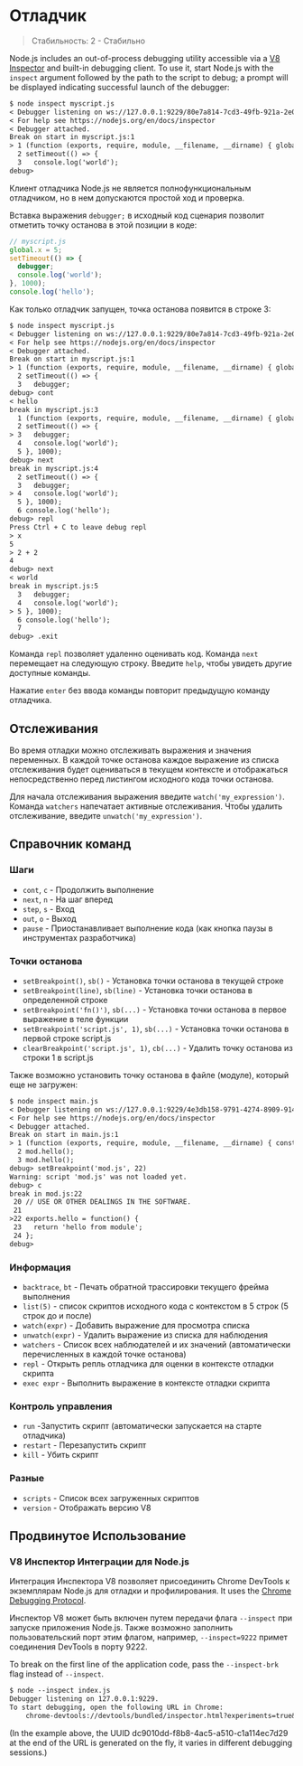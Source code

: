 # Отладчик

<!--introduced_in=v0.9.12-->

> Стабильность: 2 - Стабильно

<!-- type=misc -->

Node.js includes an out-of-process debugging utility accessible via a [V8 Inspector](#debugger_v8_inspector_integration_for_node_js) and built-in debugging client. To use it, start Node.js with the `inspect` argument followed by the path to the script to debug; a prompt will be displayed indicating successful launch of the debugger:

```txt
$ node inspect myscript.js
< Debugger listening on ws://127.0.0.1:9229/80e7a814-7cd3-49fb-921a-2e02228cd5ba
< For help see https://nodejs.org/en/docs/inspector
< Debugger attached.
Break on start in myscript.js:1
> 1 (function (exports, require, module, __filename, __dirname) { global.x = 5;
  2 setTimeout(() => {
  3   console.log('world');
debug>
```

Клиент отладчика Node.js не является полнофункциональным отладчиком, но в нем допускаются простой ход и проверка.

Вставка выражения `debugger;` в исходный код сценария позволит отметить точку останова в этой позиции в коде:
```js
// myscript.js
global.x = 5;
setTimeout(() => {
  debugger;
  console.log('world');
}, 1000);
console.log('hello');
```

Как только отладчик запущен, точка останова появится в строке 3:

```txt
$ node inspect myscript.js
< Debugger listening on ws://127.0.0.1:9229/80e7a814-7cd3-49fb-921a-2e02228cd5ba
< For help see https://nodejs.org/en/docs/inspector
< Debugger attached.
Break on start in myscript.js:1
> 1 (function (exports, require, module, __filename, __dirname) { global.x = 5;
  2 setTimeout(() => {
  3   debugger;
debug> cont
< hello
break in myscript.js:3
  1 (function (exports, require, module, __filename, __dirname) { global.x = 5;
  2 setTimeout(() => {
> 3   debugger;
  4   console.log('world');
  5 }, 1000);
debug> next
break in myscript.js:4
  2 setTimeout(() => {
  3   debugger;
> 4   console.log('world');
  5 }, 1000);
  6 console.log('hello');
debug> repl
Press Ctrl + C to leave debug repl
> x
5
> 2 + 2
4
debug> next
< world
break in myscript.js:5
  3   debugger;
  4   console.log('world');
> 5 }, 1000);
  6 console.log('hello');
  7
debug> .exit
```

Команда `repl` позволяет удаленно оценивать код. Команда `next` перемещает на следующую строку. Введите `help`, чтобы увидеть другие доступные команды.

Нажатие `enter` без ввода команды повторит предыдущую команду отладчика.

## Отслеживания

Во время отладки можно отслеживать выражения и значения переменных. В каждой точке останова каждое выражение из списка отслеживания будет оцениваться в текущем контексте и отображаться непосредственно перед листингом исходного кода точки останова.

Для начала отслеживания выражения введите `watch('my_expression')`. Команда `watchers` напечатает активные отслеживания. Чтобы удалить отслеживание, введите `unwatch('my_expression')`.

## Справочник команд

### Шаги

* `cont`, `c` - Продолжить выполнение
* `next`, `n` - На шаг вперед
* `step`, `s` - Вход
* `out`, `o` - Выход
* `pause` - Приостанавливает выполнение кода (как кнопка паузы в инструментах разработчика)

### Точки останова

* `setBreakpoint()`, `sb()` - Установка точки останова в текущей строке
* `setBreakpoint(line)`, `sb(line)` - Установка точки останова в определенной строке
* `setBreakpoint('fn()')`, `sb(...)` - Установка точки останова в первое выражение в теле функции
* `setBreakpoint('script.js', 1)`, `sb(...)` - Установка точки останова в первой строке script.js
* `clearBreakpoint('script.js', 1)`, `cb(...)` - Удалить точку останова из строки 1 в script.js

Также возможно установить точку останова в файле (модуле), который еще не загружен:

```txt
$ node inspect main.js
< Debugger listening on ws://127.0.0.1:9229/4e3db158-9791-4274-8909-914f7facf3bd
< For help see https://nodejs.org/en/docs/inspector
< Debugger attached.
Break on start in main.js:1
> 1 (function (exports, require, module, __filename, __dirname) { const mod = require('./mod.js');
  2 mod.hello();
  3 mod.hello();
debug> setBreakpoint('mod.js', 22)
Warning: script 'mod.js' was not loaded yet.
debug> c
break in mod.js:22
 20 // USE OR OTHER DEALINGS IN THE SOFTWARE.
 21
>22 exports.hello = function() {
 23   return 'hello from module';
 24 };
debug>
```

### Информация

* `backtrace`, `bt` - Печать обратной трассировки текущего фрейма выполнения
* `list(5)` - список скриптов исходного кода с контекстом в 5 строк (5 строк до и после)
* `watch(expr)` - Добавить выражение для просмотра списка
* `unwatch(expr)` - Удалить выражение из списка для наблюдения
* `watchers` - Список всех наблюдателей и их значений (автоматически перечисленных в каждой точке останова)
* `repl` - Открыть репль отладчика для оценки в контексте отладки скрипта
* `exec expr` - Выполнить выражение в контексте отладки скрипта

### Контроль управления

* `run` -Запустить скрипт (автоматически запускается на старте отладчика)
* `restart` - Перезапустить скрипт
* `kill` - Убить скрипт

### Разные

* `scripts` - Список всех загруженных скриптов
* `version` - Отображать версию V8

## Продвинутое Использование

### V8 Инспектор Интеграции для Node.js

Интеграция Инспектора V8 позволяет присоединить Chrome DevTools к экземплярам Node.js для отладки и профилирования. It uses the [Chrome Debugging Protocol](https://chromedevtools.github.io/debugger-protocol-viewer/).

Инспектор V8 может быть включен путем передачи флага `--inspect` при запуске приложения Node.js. Также возможно заполнить пользовательский порт этим флагом, например, `--inspect=9222` примет соединения DevTools в порту 9222.

To break on the first line of the application code, pass the `--inspect-brk` flag instead of `--inspect`.

```txt
$ node --inspect index.js
Debugger listening on 127.0.0.1:9229.
To start debugging, open the following URL in Chrome:
    chrome-devtools://devtools/bundled/inspector.html?experiments=true&v8only=true&ws=127.0.0.1:9229/dc9010dd-f8b8-4ac5-a510-c1a114ec7d29
```

(In the example above, the UUID dc9010dd-f8b8-4ac5-a510-c1a114ec7d29 at the end of the URL is generated on the fly, it varies in different debugging sessions.)
